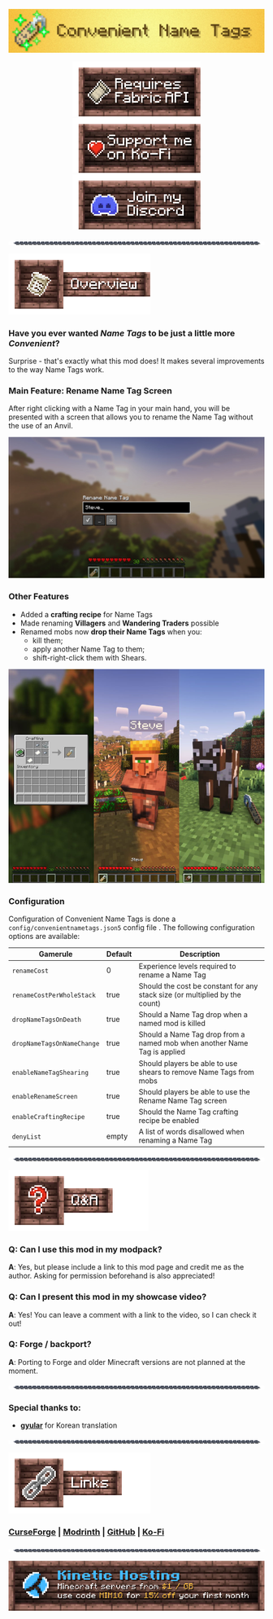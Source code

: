 ![Convenient Name Tags](https://raw.githubusercontent.com/mim1q/ConvenientNameTags/master/projectPageAssets/logo.jpg)

<center>

[![Requires Fabric API](https://raw.githubusercontent.com/mim1q/ModPageAssets/main/badges/fabric-api.png)](https://modrinth.com/mod/fabric-api)
[![Support me on Ko-Fi](https://raw.githubusercontent.com/mim1q/ModPageAssets/main/badges/ko-fi.png)](https://ko-fi.com/mim1q)
[![Join my Discord](https://raw.githubusercontent.com/mim1q/ModPageAssets/main/badges/discord.png)](https://discord.gg/6TjQbSjbuB)

</center>

![Chain separator](https://raw.githubusercontent.com/mim1q/ModPageAssets/main/separators/chain.png)

![Overview](https://raw.githubusercontent.com/mim1q/ModPageAssets/main/sections/overview.png)

### Have you ever wanted *Name Tags* to be just a little more *Convenient*?

Surprise - that's exactly what this mod does! It makes several improvements to the way Name Tags work.

### Main Feature: Rename Name Tag Screen

After right clicking with a Name Tag in your main hand, you will be presented with a screen that allows you to rename 
the Name Tag without the use of an Anvil.

![Screenshot](https://raw.githubusercontent.com/mim1q/ConvenientNameTags/master/projectPageAssets/screenshot.jpg)

### Other Features

- Added a **crafting recipe** for Name Tags
- Made renaming **Villagers** and **Wandering Traders** possible
- Renamed mobs now **drop their Name Tags** when you:
  - kill them;
  - apply another Name Tag to them;
  - shift-right-click them with Shears.

![Screenshot](https://raw.githubusercontent.com/mim1q/ConvenientNameTags/master/projectPageAssets/screenshot-2.jpg)

### Configuration

Configuration of Convenient Name Tags is done a `config/convenientnametags.json5` config file
. The following configuration options are available:

| Gamerule                   | Default | Description                                                                 |
|----------------------------|---------|-----------------------------------------------------------------------------|
| `renameCost`               | 0       | Experience levels required to rename a Name Tag                             |
| `renameCostPerWholeStack`  | true    | Should the cost be constant for any stack size (or multiplied by the count) |
| `dropNameTagsOnDeath`      | true    | Should a Name Tag drop when a named mod is killed                           |
| `dropNameTagsOnNameChange` | true    | Should a Name Tag drop from a named mob when another Name Tag is applied    |
| `enableNameTagShearing`    | true    | Should players be able to use shears to remove Name Tags from mobs          | 
| `enableRenameScreen`       | true    | Should players be able to use the Rename Name Tag screen                    |
| `enableCraftingRecipe`     | true    | Should the Name Tag crafting recipe be enabled                              |
| `denyList`                 | empty   | A list of words disallowed when renaming a Name Tag                         | 


![Chain separator](https://raw.githubusercontent.com/mim1q/ModPageAssets/main/separators/chain.png)

![Questions and Answers](https://raw.githubusercontent.com/mim1q/ModPageAssets/main/sections/qna.png)

### Q: Can I use this mod in my modpack?
**A**: Yes, but please include a link to this mod page and credit me as the author. Asking for permission beforehand is also appreciated!

### Q: Can I present this mod in my showcase video?
**A**: Yes! You can leave a comment with a link to the video, so I can check it out!

### Q: Forge / backport?
**A**: Porting to Forge and older Minecraft versions are not planned at the moment.

![Chain separator](https://raw.githubusercontent.com/mim1q/ModPageAssets/main/separators/chain.png)

### Special thanks to:

- [**gyular**](https://github.com/gyular) for Korean translation

![Chain separator](https://raw.githubusercontent.com/mim1q/ModPageAssets/main/separators/chain.png)

![Links](https://raw.githubusercontent.com/mim1q/ModPageAssets/main/sections/links.png)

### [CurseForge](https://www.curseforge.com/minecraft/mc-mods/convenient-name-tags) | [Modrinth](https://modrinth.com/mod/convenient-name-tags) | [GitHub](https://github.com/mim1q/ConvenientNameTags) | [Ko-Fi](https://ko-fi.com/mim1q)

![Chain separator](https://raw.githubusercontent.com/mim1q/ModPageAssets/main/separators/chain.png)

[![Kinetic Hosting - 15% off first month with code MIM1Q](https://raw.githubusercontent.com/mim1q/ModPageAssets/main/badges/affiliate.png)](https://billing.kinetichosting.net/aff.php?aff=245)